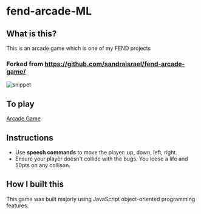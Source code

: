 fend-arcade-ML
===============================

## What is this? 
This is an arcade game which is one of my FEND projects

### Forked from https://github.com/sandraisrael/fend-arcade-game/

![snippet](images/arcade.png)

## To play
[Arcade Game](https://ashinzekene.github.io/fend-arcade-ML/)

## Instructions
* Use **speech commands** to move the player: up, down, left, right. 
* Ensure your player doesn't collide with the bugs. You loose a life and 50pts on any collison.

## How I built this
This game was built majorly using JavaScript object-oriented programming features.